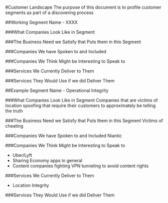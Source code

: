#Customer Landscape
The purpose of this document is to profile customer segments as part of a discovering process

##Working Segment Name - XXXX

###What Companies Look Like in Segment

###The Business Need we Satisfy that Puts them in this Segment

###Companies We have Spoken to and Included

###Companies We Think Might be Interesting to Speak to

###Services We Currently Deliver to Them

###Services They Would Use if we did Deliver Them

##Example Segment Name - Operational Integrity

###What Companies Look Like in Segment
Companies that are victims of location spoofing that require their customers to approximately be telling the truth

###The Business Need we Satisfy that Puts them in this Segment
Victims of cheating

###Companies We have Spoken to and Included
Niantic

###Companies We Think Might be Interesting to Speak to
 - Uber/Lyft
 - Sharing Economy apps in general
 - Content companies fighting VPN tunneling to avoid content rights

###Services We Currently Deliver to Them
 - Location Integrity

###Services They Would Use if we did Deliver Them
